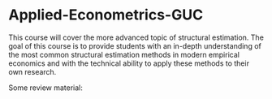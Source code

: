 # Applied-Econometrics-GUC
This course will cover the more advanced topic of structural estimation. The goal of this course is to provide students with an in-depth understanding of the most common structural estimation methods in modern empirical economics and with the technical ability to apply these methods to their own research. 

Some review material:
